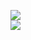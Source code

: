 [![](https://img.shields.io/badge/Made%20With-Github%20Spray-lightgrey.svg?style=for-the-badge&logo=github)](https://github.com/Annihil/github-spray#2179)  
[![](https://i.imgur.com/2DrTn0Z.gif)](https://github.com/Annihil/github-spray)